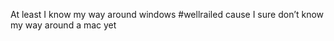 <!--
id: 509282203
link: http://kevinisom.info/post/509282203/at-least-i-know-my-way-around-windows-wellrailed
slug: at-least-i-know-my-way-around-windows-wellrailed
date: Sat Apr 10 2010 11:44:00 GMT+1200 (NZST)
raw: {"blog_name":"kevinisom","id":509282203,"post_url":"http://kevinisom.info/post/509282203/at-least-i-know-my-way-around-windows-wellrailed","slug":"at-least-i-know-my-way-around-windows-wellrailed","type":"text","date":"2010-04-09 23:44:00 GMT","timestamp":1270856640,"state":"published","format":"html","reblog_key":"xo3GmBJz","tags":[],"short_url":"http://tmblr.co/Zw68YyUMmUR","highlighted":[],"feed_item":"http://twitter.com/kev_nz/statuses/11907718667","from_feed_id":"650289","note_count":0,"title":null,"body":"<p>At least I know my way around windows #wellrailed cause I sure don&#8217;t know my way around a mac yet</p>"}
publish: 2010-04-010
tags: 
title: null
-->


At least I know my way around windows \#wellrailed cause I sure don’t
know my way around a mac yet


